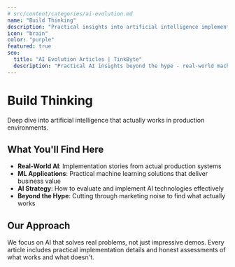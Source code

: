 ```yaml
---
# src/content/categories/ai-evolution.md
name: "Build Thinking"
description: "Practical insights into artificial intelligence implementation, machine learning applications, and the real-world impact of AI technologies beyond the hype."
icon: "brain"
color: "purple"
featured: true
seo:
  title: "AI Evolution Articles | TinkByte"
  description: "Practical AI insights beyond the hype - real-world machine learning applications and implementation strategies."
---
```


# Build Thinking

Deep dive into artificial intelligence that actually works in production environments.

## What You'll Find Here

- **Real-World AI**: Implementation stories from actual production systems
- **ML Applications**: Practical machine learning solutions that deliver business value
- **AI Strategy**: How to evaluate and implement AI technologies effectively
- **Beyond the Hype**: Cutting through marketing noise to find what actually works

## Our Approach

We focus on AI that solves real problems, not just impressive demos. Every article includes practical implementation details and honest assessments of what works and what doesn't.